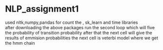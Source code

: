 # NLP_assignment1

used nltk,numpy,pandas for count the , sk_learn and time libraries  
after downloading the above packages run the second loop which will five the probability of transition probability
after that the next cell will give the results of emmision probabilities
the next cell is veterbi model where we get the hmm chain


